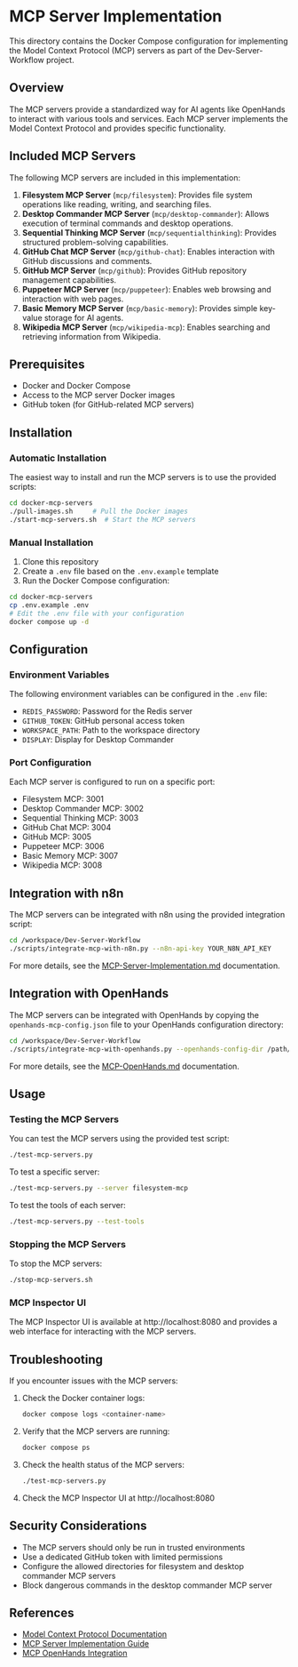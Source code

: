 # MCP Server Implementation

This directory contains the Docker Compose configuration for implementing the Model Context Protocol (MCP) servers as part of the Dev-Server-Workflow project.

## Overview

The MCP servers provide a standardized way for AI agents like OpenHands to interact with various tools and services. Each MCP server implements the Model Context Protocol and provides specific functionality.

## Included MCP Servers

The following MCP servers are included in this implementation:

1. **Filesystem MCP Server** (`mcp/filesystem`): Provides file system operations like reading, writing, and searching files.
2. **Desktop Commander MCP Server** (`mcp/desktop-commander`): Allows execution of terminal commands and desktop operations.
3. **Sequential Thinking MCP Server** (`mcp/sequentialthinking`): Provides structured problem-solving capabilities.
4. **GitHub Chat MCP Server** (`mcp/github-chat`): Enables interaction with GitHub discussions and comments.
5. **GitHub MCP Server** (`mcp/github`): Provides GitHub repository management capabilities.
6. **Puppeteer MCP Server** (`mcp/puppeteer`): Enables web browsing and interaction with web pages.
7. **Basic Memory MCP Server** (`mcp/basic-memory`): Provides simple key-value storage for AI agents.
8. **Wikipedia MCP Server** (`mcp/wikipedia-mcp`): Enables searching and retrieving information from Wikipedia.

## Prerequisites

- Docker and Docker Compose
- Access to the MCP server Docker images
- GitHub token (for GitHub-related MCP servers)

## Installation

### Automatic Installation

The easiest way to install and run the MCP servers is to use the provided scripts:

```bash
cd docker-mcp-servers
./pull-images.sh     # Pull the Docker images
./start-mcp-servers.sh  # Start the MCP servers
```

### Manual Installation

1. Clone this repository
2. Create a `.env` file based on the `.env.example` template
3. Run the Docker Compose configuration:

```bash
cd docker-mcp-servers
cp .env.example .env
# Edit the .env file with your configuration
docker compose up -d
```

## Configuration

### Environment Variables

The following environment variables can be configured in the `.env` file:

- `REDIS_PASSWORD`: Password for the Redis server
- `GITHUB_TOKEN`: GitHub personal access token
- `WORKSPACE_PATH`: Path to the workspace directory
- `DISPLAY`: Display for Desktop Commander

### Port Configuration

Each MCP server is configured to run on a specific port:

- Filesystem MCP: 3001
- Desktop Commander MCP: 3002
- Sequential Thinking MCP: 3003
- GitHub Chat MCP: 3004
- GitHub MCP: 3005
- Puppeteer MCP: 3006
- Basic Memory MCP: 3007
- Wikipedia MCP: 3008

## Integration with n8n

The MCP servers can be integrated with n8n using the provided integration script:

```bash
cd /workspace/Dev-Server-Workflow
./scripts/integrate-mcp-with-n8n.py --n8n-api-key YOUR_N8N_API_KEY
```

For more details, see the [MCP-Server-Implementation.md](../docs/docs/Dev-Server-Workflow/MCP-Server-Implementation.md) documentation.

## Integration with OpenHands

The MCP servers can be integrated with OpenHands by copying the `openhands-mcp-config.json` file to your OpenHands configuration directory:

```bash
cd /workspace/Dev-Server-Workflow
./scripts/integrate-mcp-with-openhands.py --openhands-config-dir /path/to/openhands/config --github-token YOUR_GITHUB_TOKEN
```

For more details, see the [MCP-OpenHands.md](../docs/docs/Dev-Server-Workflow/MCP-OpenHands.md) documentation.

## Usage

### Testing the MCP Servers

You can test the MCP servers using the provided test script:

```bash
./test-mcp-servers.py
```

To test a specific server:

```bash
./test-mcp-servers.py --server filesystem-mcp
```

To test the tools of each server:

```bash
./test-mcp-servers.py --test-tools
```

### Stopping the MCP Servers

To stop the MCP servers:

```bash
./stop-mcp-servers.sh
```

### MCP Inspector UI

The MCP Inspector UI is available at http://localhost:8080 and provides a web interface for interacting with the MCP servers.

## Troubleshooting

If you encounter issues with the MCP servers:

1. Check the Docker container logs:
   ```bash
   docker compose logs <container-name>
   ```

2. Verify that the MCP servers are running:
   ```bash
   docker compose ps
   ```

3. Check the health status of the MCP servers:
   ```bash
   ./test-mcp-servers.py
   ```

4. Check the MCP Inspector UI at http://localhost:8080

## Security Considerations

- The MCP servers should only be run in trusted environments
- Use a dedicated GitHub token with limited permissions
- Configure the allowed directories for filesystem and desktop commander MCP servers
- Block dangerous commands in the desktop commander MCP server

## References

- [Model Context Protocol Documentation](https://github.com/modelcontextprotocol/protocol)
- [MCP Server Implementation Guide](../docs/docs/Dev-Server-Workflow/MCP-Server-Implementation.md)
- [MCP OpenHands Integration](../docs/docs/Dev-Server-Workflow/MCP-OpenHands.md)